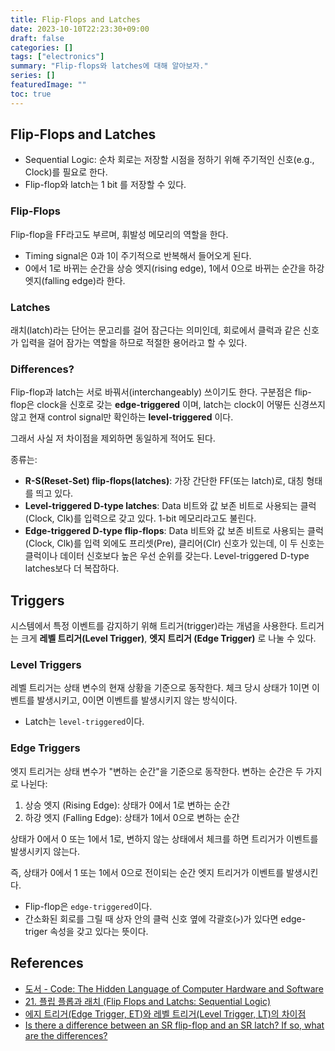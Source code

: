 ```yaml
---
title: Flip-Flops and Latches
date: 2023-10-10T22:23:30+09:00
draft: false
categories: []
tags: ["electronics"]
summary: "Flip-flops와 latches에 대해 알아보자."
series: []
featuredImage: ""
toc: true
---
```


## Flip-Flops and Latches

- Sequential Logic: 순차 회로는 저장할 시점을 정하기 위해 주기적인 신호(e.g., Clock)를 필요로 한다.
- Flip-flop와 latch는 1 bit 를 저장할 수 있다.

### Flip-Flops

Flip-flop을 FF라고도 부르며, 휘발성 메모리의 역할을 한다.

- Timing signal은 0과 1이 주기적으로 반복해서 들어오게 된다.
- 0에서 1로 바뀌는 순간을 상승 엣지(rising edge), 1에서 0으로 바뀌는 순간을 하강 엣지(falling edge)라 한다.

### Latches

래치(latch)라는 단어는 문고리를 걸어 잠근다는 의미인데, 회로에서 클럭과 같은 신호가 입력을 걸어 잠가는 역할을 하므로 적절한 용어라고 할 수 있다.

### Differences?

Flip-flop과 latch는 서로 바꿔서(interchangeably) 쓰이기도 한다. 구분점은 flip-flop은 clock을 신호로 갖는 **edge-triggered** 이며, latch는 clock이 어떻든 신경쓰지 않고 현재 control signal만 확인하는 **level-triggered** 이다.

그래서 사실 저 차이점을 제외하면 동일하게 적어도 된다.

종류는:

- **R-S(Reset-Set) flip-flops(latches)**: 가장 간단한 FF(또는 latch)로, 대칭 형태를 띄고 있다.
- **Level-triggered D-type latches**: Data 비트와 값 보존 비트로 사용되는 클럭(Clock, Clk)를 입력으로 갖고 있다. 1-bit 메모리라고도 불린다.
- **Edge-triggered D-type flip-flops**: Data 비트와 값 보존 비트로 사용되는 클럭(Clock, Clk)를 입력 외에도 프리셋(Pre), 클리어(Clr) 신호가 있는데, 이 두 신호는 클럭이나 데이터 신호보다 높은 우선 순위를 갖는다. Level-triggered D-type latches보다 더 복잡하다.

## Triggers

시스템에서 특정 이벤트를 감지하기 위해 트리거(trigger)라는 개념을 사용한다.
트리거는 크게 **레벨 트리거(Level Trigger)**, **엣지 트리거 (Edge Trigger)** 로 나눌 수 있다.

### Level Triggers

레벨 트리거는 상태 변수의 현재 상황을 기준으로 동작한다.
체크 당시 상태가 1이면 이벤트를 발생시키고, 0이면 이벤트를 발생시키지 않는 방식이다.

- Latch는 `level-triggered`이다.

### Edge Triggers

엣지 트리거는 상태 변수가 "변하는 순간"을 기준으로 동작한다.
변하는 순간은 두 가지로 나뉜다:

1. 상승 엣지 (Rising Edge): 상태가 0에서 1로 변하는 순간
2. 하강 엣지 (Falling Edge): 상태가 1에서 0으로 변하는 순간

상태가 0에서 0 또는 1에서 1로, 변하지 않는 상태에서 체크를 하면 트리거가 이벤트를 발생시키지 않는다.

즉, 상태가 0에서 1 또는 1에서 0으로 전이되는 순간 엣지 트리거가 이벤트를 발생시킨다.

- Flip-flop은 `edge-triggered`이다.
- 간소화된 회로를 그릴 때 상자 안의 클럭 신호 옆에 각괄호(`>`)가 있다면 edge-triger 속성을 갖고 있다는 뜻이다.

## References

- [도서 - Code: The Hidden Language of Computer Hardware and Software](https://www.amazon.com/Code-Language-Computer-Hardware-Software/dp/0137909101)
- [21. 플립 플롭과 래치 (Flip Flops and Latchs: Sequential Logic)](https://skyil.tistory.com/82)
- [에지 트리거(Edge Trigger, ET)와 레벨 트리거(Level Trigger, LT)의 차이점](https://soft.plusblog.co.kr/55)
- [Is there a difference between an SR flip-flop and an SR latch? If so, what are the differences?](https://www.quora.com/Is-there-a-difference-between-an-SR-flip-flop-and-an-SR-latch-If-so-what-are-the-differences)
